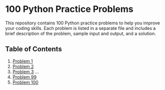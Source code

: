 # 100 Python Practice Problems

This repository contains 100 Python practice problems to help you improve your coding skills. Each problem is listed in a separate file and includes a brief description of the problem, sample input and output, and a solution.

## Table of Contents

1. [Problem 1](./1.ipynb)
2. [Problem 2](./problem_2.py)
3. [Problem 3](./problem_3.py)
...
99. [Problem 99](./problem_99.py)
100. [Problem 100](./problem_100.py)

